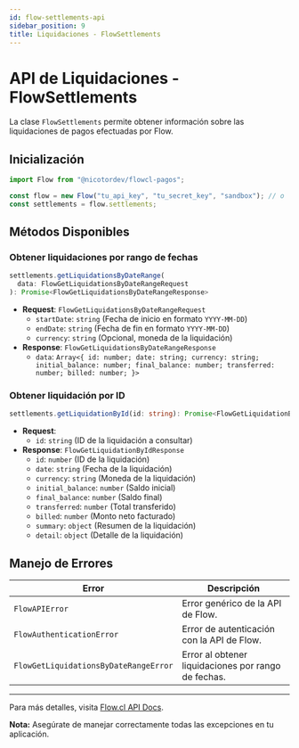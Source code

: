 ```yaml
---
id: flow-settlements-api
sidebar_position: 9
title: Liquidaciones - FlowSettlements
---
```


# API de Liquidaciones - FlowSettlements

La clase `FlowSettlements` permite obtener información sobre las liquidaciones de pagos efectuadas por Flow.

## Inicialización

```typescript
import Flow from "@nicotordev/flowcl-pagos";

const flow = new Flow("tu_api_key", "tu_secret_key", "sandbox"); // o 'production'
const settlements = flow.settlements;
```

## Métodos Disponibles

### Obtener liquidaciones por rango de fechas

```typescript
settlements.getLiquidationsByDateRange(
  data: FlowGetLiquidationsByDateRangeRequest
): Promise<FlowGetLiquidationsByDateRangeResponse>
```

- **Request**: `FlowGetLiquidationsByDateRangeRequest`
  - `startDate`: `string` (Fecha de inicio en formato `YYYY-MM-DD`)
  - `endDate`: `string` (Fecha de fin en formato `YYYY-MM-DD`)
  - `currency`: `string` (Opcional, moneda de la liquidación)
- **Response**: `FlowGetLiquidationsByDateRangeResponse`
  - `data`: `Array<{ id: number; date: string; currency: string; initial_balance: number; final_balance: number; transferred: number; billed: number; }>`

### Obtener liquidación por ID

```typescript
settlements.getLiquidationById(id: string): Promise<FlowGetLiquidationByIdResponse>
```

- **Request**:
  - `id`: `string` (ID de la liquidación a consultar)
- **Response**: `FlowGetLiquidationByIdResponse`
  - `id`: `number` (ID de la liquidación)
  - `date`: `string` (Fecha de la liquidación)
  - `currency`: `string` (Moneda de la liquidación)
  - `initial_balance`: `number` (Saldo inicial)
  - `final_balance`: `number` (Saldo final)
  - `transferred`: `number` (Total transferido)
  - `billed`: `number` (Monto neto facturado)
  - `summary`: `object` (Resumen de la liquidación)
  - `detail`: `object` (Detalle de la liquidación)

## Manejo de Errores

| Error                                  | Descripción                                            |
|----------------------------------------|--------------------------------------------------------|
| `FlowAPIError`                         | Error genérico de la API de Flow.                     |
| `FlowAuthenticationError`              | Error de autenticación con la API de Flow.            |
| `FlowGetLiquidationsByDateRangeError`  | Error al obtener liquidaciones por rango de fechas.   |

---

Para más detalles, visita [Flow.cl API Docs](https://www.flow.cl/docs/api.html#tag/settlement).

**Nota:** Asegúrate de manejar correctamente todas las excepciones en tu aplicación.